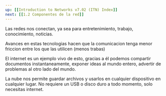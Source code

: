 ```yaml
---
up: [[Introduction to Networks v7.02 (ITN) Index]]
next: [[1.2 Componentes de la red]]
---
```

Las redes nos conectan, ya sea para entretenimiento, trabajo, conocimiento, noticias.

Avances en estas tecnologias hacen que la comunicacion tenga menor friccion entre los que las utilicen (menos trabas)

El internet es un ejemplo vivo de esto, gracias a él podemos compartir documentos instantaneamente, exponer ideas al mundo entero, advertir de problemas al otro lado del mundo.

La nube nos permite guardar archivos y usarlos en cualquier dispositivo en cualquier lugar. No requiere un USB o disco duro a todo momento, solo necesitas internet.